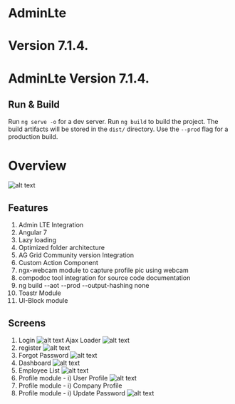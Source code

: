# AdminLte

Version 7.1.4.
=======
# AdminLte Version 7.1.4.


## Run & Build
Run `ng serve -o` for a dev server.
Run `ng build` to build the project. The build artifacts will be stored in the `dist/` directory. Use the `--prod` flag for a production build.

# Overview
![alt text](https://github.com/pravin02/admin-lte-starter-template/blob/master/screenshots/modules.png)

## Features
1) Admin LTE Integration
2) Angular 7
3) Lazy loading
4) Optimized folder architecture
5) AG Grid Community version Integration
6) Custom Action Component
7) ngx-webcam module to capture profile pic using webcam
8) compodoc tool integration for source code documentation
9) ng build --aot --prod --output-hashing none
10) Toastr Module
11) UI-Block module

## Screens
1) Login
![alt text](https://github.com/pravin02/admin-lte-starter-template/blob/master/screenshots/Login.png)
Ajax Loader
![alt text](https://github.com/pravin02/admin-lte-starter-template/blob/master/screenshots/Ajax-loader.png)
2) register
![alt text](https://github.com/pravin02/admin-lte-starter-template/blob/master/screenshots/Register.png)
3) Forgot Password
![alt text](https://github.com/pravin02/admin-lte-starter-template/blob/master/screenshots/Forgot-password.png)
4) Dashboard
![alt text](https://github.com/pravin02/admin-lte-starter-template/blob/master/screenshots/Dashboard.png)
5) Employee List
![alt text](https://github.com/pravin02/admin-lte-starter-template/blob/master/screenshots/Employee-List.png)
6) Profile module - i) User Profile
![alt text](https://github.com/pravin02/admin-lte-starter-template/blob/master/screenshots/User-Profile.png)
7) Profile module - i) Company Profile
8) Profile module - i) Update Password
![alt text](https://github.com/pravin02/admin-lte-starter-template/blob/master/screenshots/Update-Password.png)

